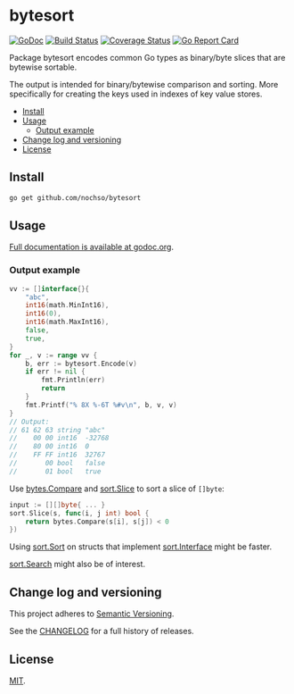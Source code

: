 # bytesort

[![GoDoc](https://godoc.org/github.com/nochso/bytesort?status.svg)](https://godoc.org/github.com/nochso/bytesort)
[![Build Status](https://travis-ci.org/nochso/bytesort.svg?branch=master)](https://travis-ci.org/nochso/bytesort)
[![Coverage Status](https://coveralls.io/repos/github/nochso/bytesort/badge.svg?branch=master)](https://coveralls.io/github/nochso/bytesort?branch=master)
[![Go Report Card](https://goreportcard.com/badge/github.com/nochso/bytesort)](https://goreportcard.com/report/github.com/nochso/bytesort)

Package bytesort encodes common Go types as binary/byte slices that are bytewise
sortable.

The output is intended for binary/bytewise comparison and sorting.
More specifically for creating the keys used in indexes of key value stores.

- [Install](#install)
- [Usage](#usage)
	- [Output example](#output-example)
- [Change log and versioning](#change-log-and-versioning)
- [License](#license)

## Install

```sh
go get github.com/nochso/bytesort
```

## Usage

[Full documentation is available at godoc.org](https://godoc.org/github.com/nochso/bytesort).

### Output example

```go
vv := []interface{}{
	"abc",
	int16(math.MinInt16),
	int16(0),
	int16(math.MaxInt16),
	false,
	true,
}
for _, v := range vv {
	b, err := bytesort.Encode(v)
	if err != nil {
		fmt.Println(err)
		return
	}
	fmt.Printf("% 8X %-6T %#v\n", b, v, v)
}
// Output:
// 61 62 63 string "abc"
//    00 00 int16  -32768
//    80 00 int16  0
//    FF FF int16  32767
//       00 bool   false
//       01 bool   true
```

Use [bytes.Compare](https://godoc.org/bytes#Compare) and
[sort.Slice](https://godoc.org/sort#Slice) to sort a slice of `[]byte`:

```go
input := [][]byte{ ... }
sort.Slice(s, func(i, j int) bool {
	return bytes.Compare(s[i], s[j]) < 0
})
```

Using [sort.Sort](https://godoc.org/sort#Sort) on structs that implement
[sort.Interface](https://godoc.org/sort#Interface) might be faster.

[sort.Search](https://godoc.org/sort#Search) might also be of interest.

## Change log and versioning

This project adheres to [Semantic Versioning](http://semver.org/).

See the [CHANGELOG](CHANGELOG.md) for a full history of releases.

## License

[MIT](LICENSE).

